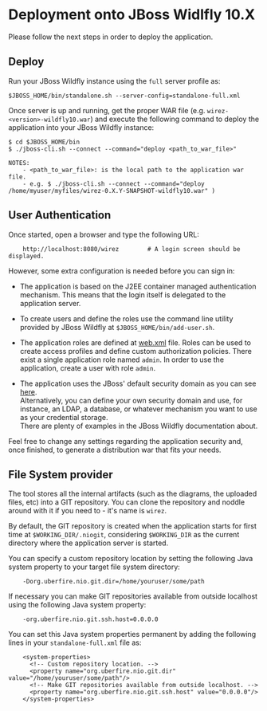 Deployment onto JBoss Widlfly 10.X
========================================

Please follow the next steps in order to deploy the application.           

Deploy
------

Run your JBoss Wildfly instance using the `full` server profile as:         

    $JBOSS_HOME/bin/standalone.sh --server-config=standalone-full.xml

Once server is up and running, get the proper WAR file (e.g. `wirez-<version>-wildfly10.war`) and execute the following command to deploy the application into your JBoss Wildfly instance:

    $ cd $JBOSS_HOME/bin
    $ ./jboss-cli.sh --connect --command="deploy <path_to_war_file>"
    
    NOTES:
        - <path_to_war_file>: is the local path to the application war file.
        - e.g. $ ./jboss-cli.sh --connect --command="deploy /home/myuser/myfiles/wirez-0.X.Y-SNAPSHOT-wildfly10.war" )


User Authentication
--------------------

Once started, open a browser and type the following URL:          
        
        http://localhost:8080/wirez        # A login screen should be displayed.

However, some extra configuration is needed before you can sign in:               

* The application is based on the J2EE container managed authentication  mechanism.
This means that the login itself is delegated to the application server.

* To create users and define the roles use the command line utility provided by JBoss Wildfly at `$JBOSS_HOME/bin/add-user.sh`.                  

* The application roles are defined at [web.xml](./WEB-INF/web.xml) file.
Roles can be used to create access profiles and define custom authorization policies.
There exist a single application role named `admin`. In order to use the application, create a user with role `admin`.               

* The application uses the JBoss' default security domain as you can see [here](./WEB-INF/jboss-web.xml).                
Alternatively, you can define your own security domain and use, for instance, an LDAP, a database, or whatever mechanism you want to use as your credential storage.            
There are plenty of examples in the JBoss Wildfly documentation about.

Feel free to change any settings regarding the application security and, once finished, to generate a distribution war that fits your needs.          

File System provider
---------------------
The tool stores all the internal artifacts (such as the diagrams, the uploaded files, etc) into a GIT repository. You can clone the repository and noddle around with it if you need to - it's name is `wirez`.                            

By default, the GIT repository is created when the application starts for first time at `$WORKING_DIR/.niogit`, considering `$WORKING_DIR` as the current directory where the application server is started.            

You can specify a custom repository location by setting the following Java system property to your target file system directory:                   
 
        -Dorg.uberfire.nio.git.dir=/home/youruser/some/path
        
If necessary you can make GIT repositories available from outside localhost using the following Java system property:                 
 
        -org.uberfire.nio.git.ssh.host=0.0.0.0
        
You can set this Java system properties permanent by adding the following lines in your `standalone-full.xml` file as:                
 
        <system-properties>
          <!-- Custom repository location. -->
          <property name="org.uberfire.nio.git.dir" value="/home/youruser/some/path"/>
          <!-- Make GIT repositories available from outside localhost. -->
          <property name="org.uberfire.nio.git.ssh.host" value="0.0.0.0"/>
        </system-properties>
        
